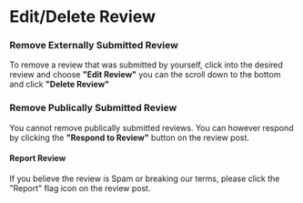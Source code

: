# Edit/Delete Review

### Remove Externally Submitted Review <a id="remove-externally-submitted-review"></a>

To remove a review that was submitted by yourself, click into the desired review and choose **"Edit Review"** you can the scroll down to the bottom and click **"Delete Review"**

### **Remove Publically Submitted Review** <a id="remove-publically-submitted-review"></a>

You cannot remove publically submitted reviews. You can however respond by clicking the **"Respond to Review"** button on the review post. 

#### Report Review

If you believe the review is Spam or breaking our terms, please click the "Report" flag icon on the review post.  


